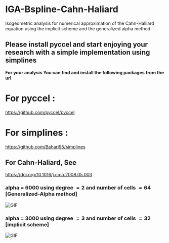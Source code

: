 # IGA-Bspline-Cahn-Haliard
Isogeometric analysis for numerical approximation of the Cahn-Halliard equation using the implicit scheme and the generalized alpha method.



## Please install pyccel and start enjoying your research with a simple implementation using simplines

**For your analysis You can find and install the following packages from the url**

# For pyccel :
  
  https://github.com/pyccel/pyccel

# For simplines :

  https://github.com/Bahari95/simplines

## For Cahn-Haliard, See
  https://doi.org/10.1016/j.cma.2008.05.003

### alpha = 6000 using degree $= 2$ and number of cells $= 64$ [Generalized-Alpha method]
![GIF](https://github.com/Bahari95/IGA-Bspline-Cahn-Haliard/blob/main/generalized_alpha_method/cahn_haliard.gif)

### alpha = 3000 using degree $= 3$ and number of cells $= 32$ [implicit scheme]
![GIF](https://github.com/Bahari95/IGA-Bspline-Cahn-Haliard/blob/main/implicit_scheme/cahn_haliard.gif)
